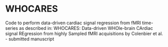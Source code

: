 # WHOCARES
Code to perform data-driven cardiac signal regression from fMRI time-series as described in:  WHOCARES: Data-driven WHOle-brain CArdiac signal REgression from highly Sampled fMRI acquisitions by Colenbier et al. - submitted manuscript
